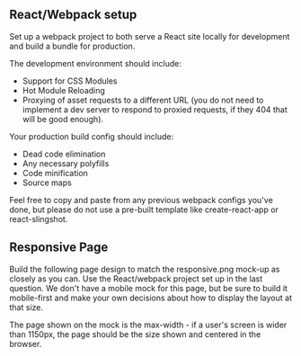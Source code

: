 ## React/Webpack setup

Set up a webpack project to both serve a React site locally for development and build a bundle for production.

The development environment should include:

* Support for CSS Modules
* Hot Module Reloading
* Proxying of asset requests to a different URL (you do not need to implement a dev server to respond to proxied requests, if they 404 that will be good enough).

Your production build config should include:

* Dead code elimination
* Any necessary polyfills
* Code minification
* Source maps

Feel free to copy and paste from any previous webpack configs you've done, but please do not use a pre-built template like create-react-app or react-slingshot.

## Responsive Page

 Build the following page design to match the responsive.png mock-up as closely as you can. Use the React/webpack project set up in the last question. We don't have a mobile mock for this page, but be sure to build it mobile-first and make your own decisions about how to display the layout at that size.

 The page shown on the mock is the max-width - if a user's screen is wider than 1150px, the page should be the size shown and centered in the browser. 
